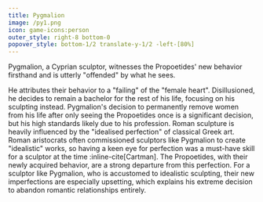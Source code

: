 ```yaml
---
title: Pygmalion
image: /py1.png
icon: game-icons:person
outer_style: right-8 bottom-0
popover_style: bottom-1/2 translate-y-1/2 -left-[80%]
---
```

Pygmalion, a Cyprian sculptor, witnesses the Propoetides' new behavior firsthand and is utterly "offended" by what he sees. 
<!--more-->
He attributes their behavior to a "failing" of the "female heart". Disillusioned, he decides to remain a bachelor for the rest of his life, focusing on his sculpting instead. Pygmalion's decision to permanently remove women from his life after only seeing the Propoetides once is a significant decision, but his high standards likely due to his profession. Roman sculpture is heavily influenced by the "idealised perfection" of classical Greek art. Roman aristocrats often commissioned sculptors like Pygmalion to create "idealistic" works, so having a keen eye for perfection was a must-have skill for a sculptor at the time :inline-cite[Cartman]. The Propoetides, with their newly acquired behavior, are a strong departure from this perfection. For a sculptor like Pygmalion, who is accustomed to idealistic sculpting, their new imperfections are especially upsetting, which explains his extreme decision to abandon romantic relationships entirely.